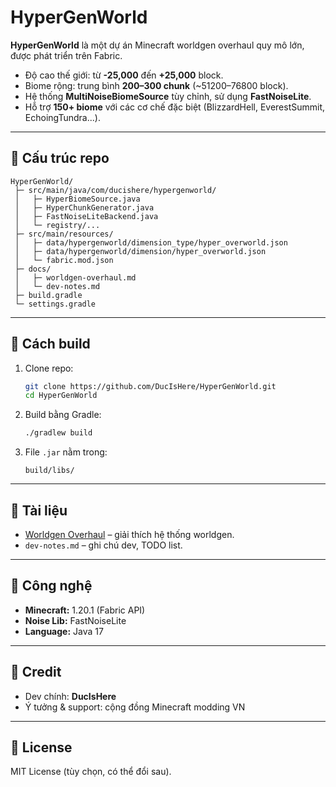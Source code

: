 
# HyperGenWorld

**HyperGenWorld** là một dự án Minecraft worldgen overhaul quy mô lớn, được phát triển trên Fabric.
- Độ cao thế giới: từ **-25,000** đến **+25,000** block.
- Biome rộng: trung bình **200–300 chunk** (~51200–76800 block).
- Hệ thống **MultiNoiseBiomeSource** tùy chỉnh, sử dụng **FastNoiseLite**.
- Hỗ trợ **150+ biome** với các cơ chế đặc biệt (BlizzardHell, EverestSummit, EchoingTundra...).

---

## 📂 Cấu trúc repo

```
HyperGenWorld/
 ├─ src/main/java/com/ducishere/hypergenworld/
 │   ├─ HyperBiomeSource.java
 │   ├─ HyperChunkGenerator.java
 │   ├─ FastNoiseLiteBackend.java
 │   └─ registry/...
 ├─ src/main/resources/
 │   ├─ data/hypergenworld/dimension_type/hyper_overworld.json
 │   ├─ data/hypergenworld/dimension/hyper_overworld.json
 │   └─ fabric.mod.json
 ├─ docs/
 │   ├─ worldgen-overhaul.md
 │   └─ dev-notes.md
 ├─ build.gradle
 └─ settings.gradle
```

---

## 🚀 Cách build

1. Clone repo:  
   ```bash
   git clone https://github.com/DucIsHere/HyperGenWorld.git
   cd HyperGenWorld
   ```

2. Build bằng Gradle:  
   ```bash
   ./gradlew build
   ```

3. File `.jar` nằm trong:  
   ```
   build/libs/
   ```

---

## 📝 Tài liệu

- [Worldgen Overhaul](Docs/CodeExplanation.md) – giải thích hệ thống worldgen.  
- `dev-notes.md` – ghi chú dev, TODO list.  

---

## 🔧 Công nghệ

- **Minecraft:** 1.20.1 (Fabric API)  
- **Noise Lib:** FastNoiseLite  
- **Language:** Java 17  

---

## 📌 Credit

- Dev chính: **DucIsHere**  
- Ý tưởng & support: cộng đồng Minecraft modding VN  

---

## 📜 License

MIT License (tùy chọn, có thể đổi sau).
